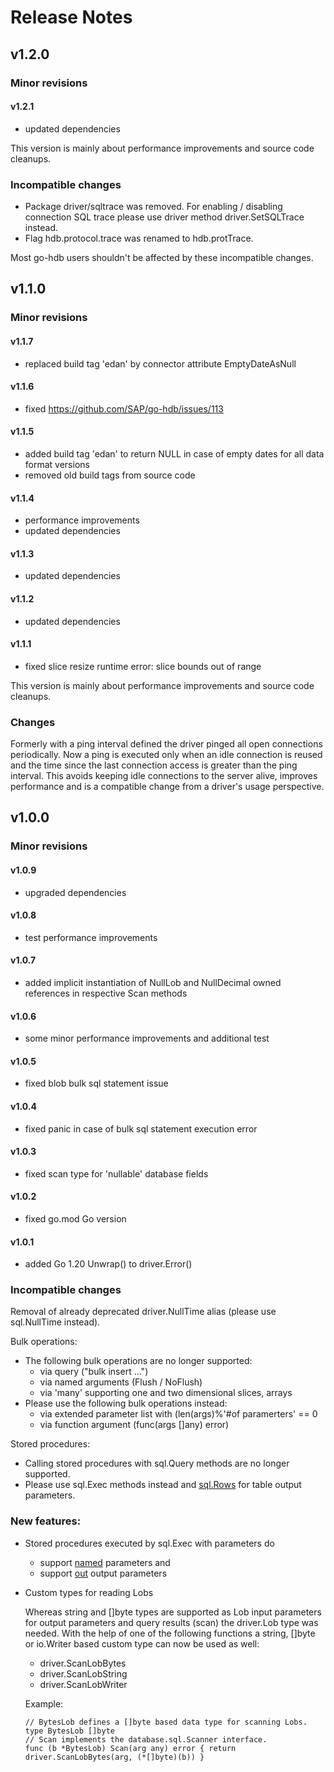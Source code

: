 # Release Notes

## v1.2.0

### Minor revisions

#### v1.2.1

- updated dependencies

This version is mainly about performance improvements and source code cleanups.

### Incompatible changes

- Package driver/sqltrace was removed. For enabling / disabling connection SQL trace please use driver method driver.SetSQLTrace instead.
- Flag hdb.protocol.trace was renamed to hdb.protTrace.

Most go-hdb users shouldn't be affected by these incompatible changes.

## v1.1.0

### Minor revisions

#### v1.1.7

- replaced build tag 'edan' by connector attribute EmptyDateAsNull

#### v1.1.6

- fixed https://github.com/SAP/go-hdb/issues/113

#### v1.1.5

- added build tag 'edan' to return NULL in case of empty dates for all data format versions
- removed old build tags from source code

#### v1.1.4

- performance improvements
- updated dependencies

#### v1.1.3

- updated dependencies

#### v1.1.2

- updated dependencies

#### v1.1.1

- fixed slice resize runtime error: slice bounds out of range

This version is mainly about performance improvements and source code cleanups.

### Changes

Formerly with a ping interval defined the driver pinged all open connections periodically. Now a ping
is executed only when an idle connection is reused and the time since the last connection access
is greater than the ping interval. This avoids keeping idle connections to the server alive, improves
performance and is a compatible change from a driver's usage perspective.

## v1.0.0

### Minor revisions

#### v1.0.9

- upgraded dependencies

#### v1.0.8

- test performance improvements

#### v1.0.7

- added implicit instantiation of NullLob and NullDecimal owned references in respective Scan methods

#### v1.0.6

- some minor performance improvements and additional test

#### v1.0.5

- fixed blob bulk sql statement issue

#### v1.0.4

- fixed panic in case of bulk sql statement execution error

#### v1.0.3

- fixed scan type for 'nullable' database fields

#### v1.0.2

- fixed go.mod Go version

#### v1.0.1

- added Go 1.20 Unwrap() to driver.Error()

### Incompatible changes

Removal of already deprecated driver.NullTime alias (please use sql.NullTime instead).

Bulk operations:

- The following bulk operations are no longer supported:
  - via query ("bulk insert ...")
  - via named arguments (Flush / NoFlush)
  - via 'many' supporting one and two dimensional slices, arrays
- Please use the following bulk operations instead:
  - via extended parameter list with (len(args)%'#of paramerters' == 0
  - via function argument (func(args []any) error)

Stored procedures:

- Calling stored procedures with sql.Query methods are no longer supported.
- Please use sql.Exec methods instead and [sql.Rows](https://golang.org/pkg/database/sql/#Rows) for table output parameters.

### New features:

- Stored procedures executed by sql.Exec with parameters do
  - support [named](https://pkg.go.dev/database/sql#Named) parameters and
  - support [out](https://pkg.go.dev/database/sql#Out) output parameters
- Custom types for reading Lobs

  Whereas string and []byte types are supported as Lob input parameters for output parameters and query results (scan) the driver.Lob type was needed.
  With the help of one of the following functions a string, []byte or io.Writer based custom type can now be used as well:

  - driver.ScanLobBytes
  - driver.ScanLobString
  - driver.ScanLobWriter

  Example:

  ```golang
  // BytesLob defines a []byte based data type for scanning Lobs.
  type BytesLob []byte
  // Scan implements the database.sql.Scanner interface.
  func (b *BytesLob) Scan(arg any) error { return driver.ScanLobBytes(arg, (*[]byte)(b)) }
  ```

